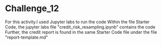 # Challenge_12
 For this activity.I used Jupyter labs to run the code
Within the file Starter Code, the jupyter labs file "credit_risk_resampling.ipynb" contains the code
Further, the credit report is found in the same Starter Code file under the file "report-template.md"
